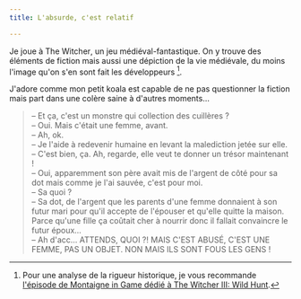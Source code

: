 ```yaml
---
title: L'absurde, c'est relatif

---
```

Je joue à <span lang="en">The Witcher</span>, un jeu médiéval-fantastique. On y trouve des éléments de fiction mais aussi une dépiction de la vie médiévale, du moins l'image qu'on s'en sont fait les développeurs [^1].

[^1]: Pour une analyse de la rigueur historique, je vous recommande [l'épisode de Montaigne in Game dédié à The Witcher III: Wild Hunt](https://www.youtube.com/watch?v=hmTEq3OJWEU).

J'adore comme mon petit koala est capable de ne pas questionner la fiction mais part dans une colère saine à d'autres moments…

> – Et ça, c'est un monstre qui collection des cuillères ?  
> – Oui. Mais c'était une femme, avant.  
> – Ah, ok.  
> – Je l'aide à redevenir humaine en levant la malediction jetée sur elle.  
> – C'est bien, ça. Ah, regarde, elle veut te donner un trésor maintenant !  
> – Oui, apparemment son père avait mis de l'argent de côté pour sa dot mais comme je l'ai sauvée, c'est pour moi.  
> – Sa quoi ?  
> – Sa dot, de l'argent que les parents d'une femme donnaient à son futur mari pour qu'il accepte de l'épouser et qu'elle quitte la maison. Parce qu'une fille ça coûtait cher à nourrir donc il fallait convaincre le futur époux…  
> – Ah d'acc… ATTENDS, QUOI ?! MAIS C'EST ABUSÉ, C'EST UNE FEMME, PAS UN OBJET. NON MAIS ILS SONT FOUS LES GENS !
